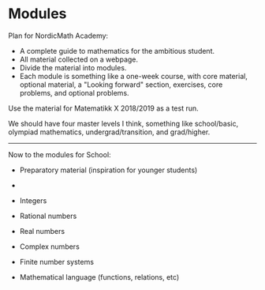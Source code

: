 # Modules

Plan for NordicMath Academy:
- A complete guide to mathematics for the ambitious student.
- All material collected on a webpage.
- Divide the material into modules.
- Each module is something like a one-week course, with core material, optional material, a "Looking forward" section, exercises, core problems, and optional problems.

Use the material for Matematikk X 2018/2019 as a test run.

We should have four master levels I think, something like school/basic, olympiad mathematics, undergrad/transition, and grad/higher.

---

Now to the modules for School:

- Preparatory material (inspiration for younger students)



-
- Integers
- Rational numbers
- Real numbers
- Complex numbers
- Finite number systems
- Mathematical language (functions, relations, etc)

